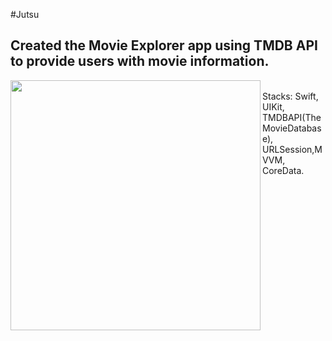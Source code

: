 #Jutsu
## Created the Movie Explorer app using TMDB API to provide users with movie information.

 <img align="left" width="400" src="https://github.com/a1410453/Netflix-clone/assets/58412297/6d39dfb9-cbc9-4999-8b47-2c7d607589c4">


 <br>
Stacks: Swift, UIKit, TMDBAPI(TheMovieDatabase), URLSession,MVVM, CoreData.
